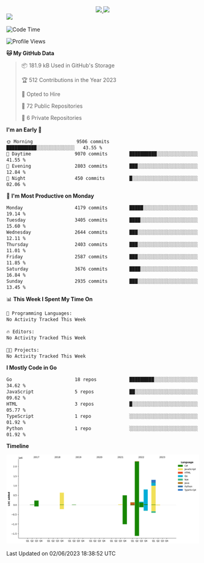 <div align="center">
  <a href="https://github.com/arielsrv">
    <img height="180em" src="https://github-readme-stats.vercel.app/api?username=arielsrv&show_icons=true&theme=radical&include_all_commits=true&count_private=true"/>
    <img height="180em" src="https://github-readme-stats.vercel.app/api/top-langs/?username=arielsrv&layout=compact&langs_count=10&theme=radical"/>
 </a>
</div>

<div>
  <a href="https://www.linkedin.com/in/arielpineiro/" target="_blank">
    <img src="https://img.shields.io/badge/-LinkedIn-%230077B5?style=for-the-badge&logo=linkedin&logoColor=white" target="_blank">
  </a>
</div>

<!--START_SECTION:waka-->
![Code Time](http://img.shields.io/badge/Code%20Time-0%20secs-blue)

![Profile Views](http://img.shields.io/badge/Profile%20Views-0-blue)

**🐱 My GitHub Data** 

> 📦 181.9 kB Used in GitHub's Storage 
 > 
> 🏆 512 Contributions in the Year 2023
 > 
> 💼 Opted to Hire
 > 
> 📜 72 Public Repositories 
 > 
> 🔑 6 Private Repositories 
 > 
**I'm an Early 🐤** 

```text
🌞 Morning                9506 commits        ███████████░░░░░░░░░░░░░░   43.55 % 
🌆 Daytime                9070 commits        ██████████░░░░░░░░░░░░░░░   41.55 % 
🌃 Evening                2803 commits        ███░░░░░░░░░░░░░░░░░░░░░░   12.84 % 
🌙 Night                  450 commits         █░░░░░░░░░░░░░░░░░░░░░░░░   02.06 % 
```
📅 **I'm Most Productive on Monday** 

```text
Monday                   4179 commits        █████░░░░░░░░░░░░░░░░░░░░   19.14 % 
Tuesday                  3405 commits        ████░░░░░░░░░░░░░░░░░░░░░   15.60 % 
Wednesday                2644 commits        ███░░░░░░░░░░░░░░░░░░░░░░   12.11 % 
Thursday                 2403 commits        ███░░░░░░░░░░░░░░░░░░░░░░   11.01 % 
Friday                   2587 commits        ███░░░░░░░░░░░░░░░░░░░░░░   11.85 % 
Saturday                 3676 commits        ████░░░░░░░░░░░░░░░░░░░░░   16.84 % 
Sunday                   2935 commits        ███░░░░░░░░░░░░░░░░░░░░░░   13.45 % 
```


📊 **This Week I Spent My Time On** 

```text
💬 Programming Languages: 
No Activity Tracked This Week

🔥 Editors: 
No Activity Tracked This Week

🐱‍💻 Projects: 
No Activity Tracked This Week
```

**I Mostly Code in Go** 

```text
Go                       18 repos            █████████░░░░░░░░░░░░░░░░   34.62 % 
JavaScript               5 repos             ██░░░░░░░░░░░░░░░░░░░░░░░   09.62 % 
HTML                     3 repos             █░░░░░░░░░░░░░░░░░░░░░░░░   05.77 % 
TypeScript               1 repo              ░░░░░░░░░░░░░░░░░░░░░░░░░   01.92 % 
Python                   1 repo              ░░░░░░░░░░░░░░░░░░░░░░░░░   01.92 % 
```



**Timeline**

![Lines of Code chart](https://raw.githubusercontent.com/arielsrv/arielsrv/main/assets/bar_graph.png)


 Last Updated on 02/06/2023 18:38:52 UTC
<!--END_SECTION:waka-->
